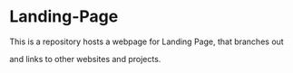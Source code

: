 # Landing-Page

This is a repository hosts a webpage for Landing Page, that branches out 

and links to other websites and projects.